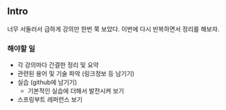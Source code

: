 ## Intro
너무 서둘러서 급하게 강의만 한번 쭉 보았다. 이번에 다시 반복하면서 정리를 해보자.

### 해야할 일
+ 각 강의마다 간결한 정리 및 요약
+ 관련된 용어 및 기술 파악 (링크정보 등 남기기)
+ 실습 (github에 남기기)
  - 기본적인 실습에 더해서 발전시켜 보기
+ 스프링부트 레퍼런스 보기
